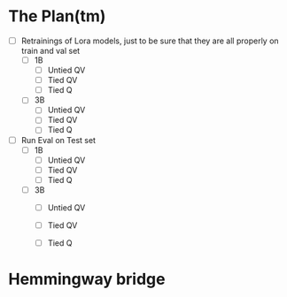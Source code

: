 # The Plan(tm)

- [ ] Retrainings of Lora models, just to be sure that they are all properly on train and val set
  - [ ] 1B
    - [ ] Untied QV
    - [ ] Tied QV
    - [ ] Tied Q
  - [ ] 3B
    - [ ] Untied QV
    - [ ] Tied QV
    - [ ] Tied Q
- [ ] Run Eval on Test set
  - [ ] 1B
    - [ ] Untied QV
    - [ ] Tied QV
    - [ ] Tied Q
  - [ ] 3B
    - [ ] Untied QV
    - [ ] Tied QV
    - [ ] Tied Q



# Hemmingway bridge

